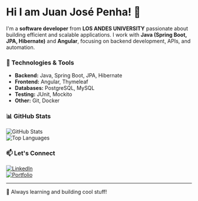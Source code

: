 # Hi I am Juan José Penha! 👋  

I'm a **software developer** from **LOS ANDES UNIVERSITY** passionate about building efficient and scalable applications. I work with **Java (Spring Boot, JPA, Hibernate)** and **Angular**, focusing on backend development, APIs, and automation.  

### 🔧 Technologies & Tools  
- **Backend:** Java, Spring Boot, JPA, Hibernate  
- **Frontend:** Angular, Thymeleaf  
- **Databases:** PostgreSQL, MySQL  
- **Testing:** JUnit, Mockito  
- **Other:** Git, Docker  

### 📊 GitHub Stats  
![GitHub Stats](https://github-readme-stats.vercel.app/api?username=YOUR_GITHUB_USERNAME&show_icons=true&theme=tokyonight)  
![Top Languages](https://github-readme-stats.vercel.app/api/top-langs/?username=YOUR_GITHUB_USERNAME&layout=compact&theme=tokyonight)  

### 📫 Let's Connect  
[![LinkedIn](https://img.shields.io/badge/LinkedIn-blue?style=flat&logo=linkedin)](https://www.linkedin.com/in/YOUR_LINKEDIN)  
[![Portfolio](https://img.shields.io/badge/Portfolio-Website-informational)](YOUR_PORTFOLIO_LINK)  

---

🚀 Always learning and building cool stuff!

